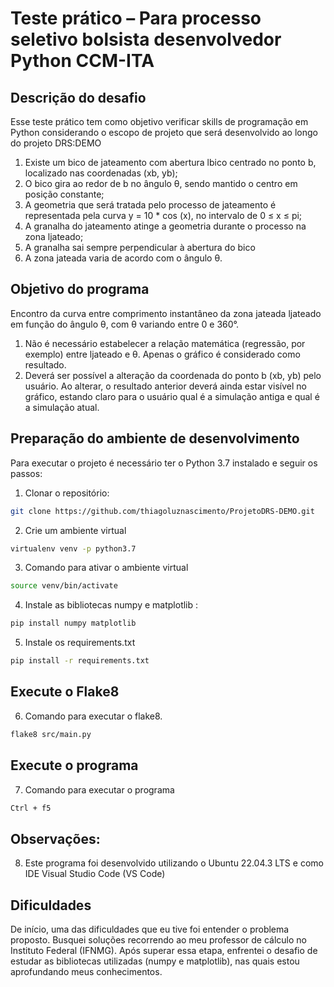 # Teste prático – Para processo seletivo bolsista desenvolvedor Python CCM-ITA

## Descrição do desafio
Esse teste prático tem como objetivo verificar skills de programação em Python considerando
o escopo de projeto que será desenvolvido ao longo do projeto DRS:DEMO

1. Existe um bico de jateamento com abertura lbico centrado no ponto b, localizado nas
coordenadas (xb, yb);
2. O bico gira ao redor de b no ângulo θ, sendo mantido o centro em posição constante;
3. A geometria que será tratada pelo processo de jateamento é representada pela curva
y = 10 * cos (x), no intervalo de 0 ≤ x ≤ pi;
4. A granalha do jateamento atinge a geometria durante o processo na zona ljateado;
5. A granalha sai sempre perpendicular à abertura do bico
6. A zona jateada varia de acordo com o ângulo θ.

## Objetivo do programa
Encontro da curva entre comprimento instantâneo da zona jateada
ljateado em função do ângulo θ, com θ variando entre 0 e 360°.

1. Não é necessário estabelecer a relação matemática (regressão, por exemplo) entre
ljateado e θ. Apenas o gráfico é considerado como resultado.
2. Deverá ser possível a alteração da coordenada do ponto b (xb, yb) pelo usuário. Ao
alterar, o resultado anterior deverá ainda estar visível no gráfico, estando claro para o
usuário qual é a simulação antiga e qual é a simulação atual.

## Preparação do ambiente de desenvolvimento
Para executar o projeto é necessário ter o Python 3.7 instalado e seguir os passos:


1. Clonar o repositório:
``` bash
git clone https://github.com/thiagoluznascimento/ProjetoDRS-DEMO.git
```

2. Crie um ambiente virtual
```bash
virtualenv venv -p python3.7
```
3. Comando para ativar o ambiente virtual
```bash
source venv/bin/activate
```
4. Instale as bibliotecas  numpy e matplotlib :
```bash
pip install numpy matplotlib
```

5. Instale os requirements.txt
```bash
pip install -r requirements.txt
```

## Execute o Flake8
6. Comando para executar o flake8.
```bash
flake8 src/main.py 
```

## Execute o programa
7. Comando para executar o programa
```bash
Ctrl + f5
```
## Observações:
8. Este programa foi desenvolvido utilizando o Ubuntu 22.04.3 LTS e como IDE Visual Studio Code (VS Code)

## Dificuldades
De início, uma das dificuldades que eu tive foi entender o problema proposto. Busquei soluções recorrendo ao meu professor de cálculo no Instituto Federal (IFNMG). Após superar essa etapa, enfrentei o desafio de estudar as bibliotecas utilizadas (numpy e matplotlib), nas quais estou aprofundando meus conhecimentos.
